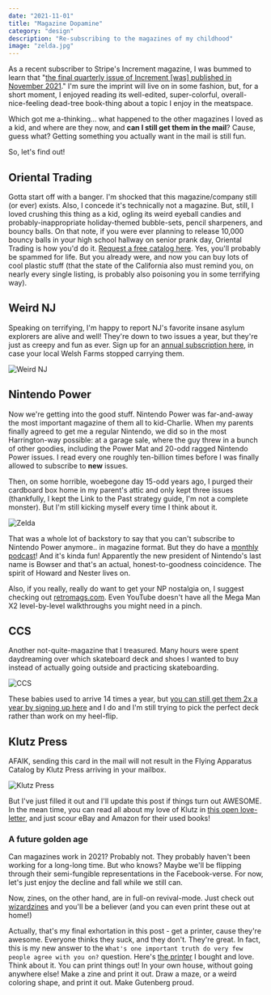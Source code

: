 ```yaml
---
date: "2021-11-01"
title: "Magazine Dopamine"
category: "design"
description: "Re-subscribing to the magazines of my childhood"
image: "zelda.jpg"
---
```


As a recent subscriber to Stripe's Increment magazine, I was bummed to learn that "[the final quarterly issue of Increment [was] published in November 2021](https://store.increment.com/pages/faq)." I'm sure the imprint will live on in some fashion, but, for a short moment, I enjoyed reading its well-edited, super-colorful, overall-nice-feeling dead-tree book-thing about a topic I enjoy in the meatspace.

Which got me a-thinking... what happened to the other magazines I loved as a kid, and where are they now, and **can I still get them in the mail**? Cause, guess what? Getting something you actually want in the mail is still fun.

So, let's find out!

## Oriental Trading

Gotta start off with a banger. I'm shocked that this magazine/company still (or ever) exists. Also, I concede it's technically not a magazine. But, still, I loved crushing this thing as a kid, ogling its weird eyeball candies and probably-inappropriate holiday-themed bubble-sets, pencil sharpeners, and bouncy balls. On that note, if you were ever planning to release 10,000 bouncy balls in your high school hallway on senior prank day, Oriental Trading is how you'd do it. [Request a free catalog here](https://www.orientaltrading.com/catalog-request-a1-560115.fltr). Yes, you'll probably be spammed for life. But you already were, and now you can buy lots of cool plastic stuff (that the state of the California also must remind you, on nearly every single listing, is probably also poisoning you in some terrifying way).

## Weird NJ

Speaking on terrifying, I'm happy to report NJ's favorite insane asylum explorers are alive and well! They're down to two issues a year, but they're just as creepy and fun as ever. Sign up for an [annual subscription here](https://store.weirdnj.com/), in case your local Welsh Farms stopped carrying them.

![Weird NJ](./images/weird.jpg)

## Nintendo Power

Now we're getting into the good stuff. Nintendo Power was far-and-away the most important magazine of them all to kid-Charlie. When my parents finally agreed to get me a regular Nintendo, we did so in the most Harrington-way possible: at a garage sale, where the guy threw in a bunch of other goodies, including the Power Mat and 20-odd ragged Nintendo Power issues. I read every one roughly ten-billion times before I was finally allowed to subscribe to **new** issues.

Then, on some horrible, woebegone day 15-odd years ago, I purged their cardboard box home in my parent's attic and only kept three issues (thankfully, I kept the Link to the Past strategy guide, I'm not a complete monster). But I'm still kicking myself every time I think about it.

![Zelda](./images/zelda.jpg)

That was a whole lot of backstory to say that you can't subscribe to Nintendo Power anymore.. in magazine format. But they do have a [monthly podcast](https://www.nintendo.com/nintendo-power-podcast/)! And it's kinda fun! Apparently the new president of Nintendo's last name is Bowser and that's an actual, honest-to-goodness coincidence. The spirit of Howard and Nester lives on.

Also, if you really, really do want to get your NP nostalgia on, I suggest checking out [retromags.com](https://www.retromags.com/). Even YouTube doesn't have all the Mega Man X2 level-by-level walkthroughs you might need in a pinch.

## CCS

Another not-quite-magazine that I treasured. Many hours were spent daydreaming over which skateboard deck and shoes I wanted to buy instead of actually going outside and practicing skateboarding.

![CCS](./images/ccs.jpg)

These babies used to arrive 14 times a year, but [you can still get them 2x a year by signing up here](https://shop.ccs.com/pages/catalog-request) and I do and I'm still trying to pick the perfect deck rather than work on my heel-flip.

## Klutz Press

AFAIK, sending this card in the mail will not result in the Flying Apparatus Catalog by Klutz Press arriving in your mailbox.

![Klutz Press](./images/klutz.jpg)

But I've just filled it out and I'll update this post if things turn out AWESOME. In the mean time, you can read all about my love of Klutz in [this open love-letter](/create-wonderful-things-be-good-have-fun), and just scour eBay and Amazon for their used books!

### A future golden age

Can magazines work in 2021? Probably not. They probably haven't been working for a long-long time. But who knows? Maybe we'll be flipping through their semi-fungible representations in the Facebook-verse. For now, let's just enjoy the decline and fall while we still can.

Now, zines, on the other hand, are in full-on revival-mode. Just check out [wizardzines](https://wizardzines.com/) and you'll be a believer (and you can even print these out at home!) 

Actually, that's my final exhortation in this post - get a printer, cause they're awesome. Everyone thinks they suck, and they don't. They're great. In fact, this is my new answer to the `What's one important truth do very few people agree with you on?` question. Here's [the printer](https://amzn.to/3pU6XX3) I bought and love. Think about it. You can print things out! In your own house, without going anywhere else! Make a zine and print it out. Draw a maze, or a weird coloring shape, and print it out. Make Gutenberg proud.